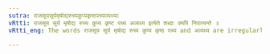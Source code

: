 ```yaml
---
sutra: राजसूयसूर्यमृषोद्यरुच्यकुप्यकृष्ठपच्याव्यथ्याः
vRtti: राजसूय सूर्य मृषोद्य रुच्य कुप्य कृष्ट पच्य अव्यथ्य इत्येते शब्दाः क्यपि निपात्यन्ते ॥
vRtti_eng: The words राजसूय सूर्य मृषोद्य रुच्य कुप्य कृष्ठ पच्य and अव्यथ्य are irregularly formed by the addition of the affix क्यप्.

---
```

